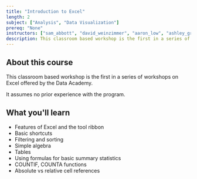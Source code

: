 ```yaml
---
title: "Introduction to Excel"
length: 2
subject: ["Analysis", "Data Visualization"]
prereq: "None"
instructors: ["sam_abbott", "david_weinzimmer", "aaron_low", "ashley_groffenberger"]
description: This classroom based workshop is the first in a series of workshops on Excel offered by the Data Academy.
---
```


## About this course
This classroom based workshop is the first in a series of workshops on Excel offered by the Data Academy.   

It assumes no prior experience with the program.

## What you'll learn

- Features of Excel and the tool ribbon
- Basic shortcuts 
- Filtering and sorting
- Simple algebra
- Tables
- Using formulas for basic summary statistics
- COUNTIF, COUNTA functions
- Absolute vs relative cell references
 

